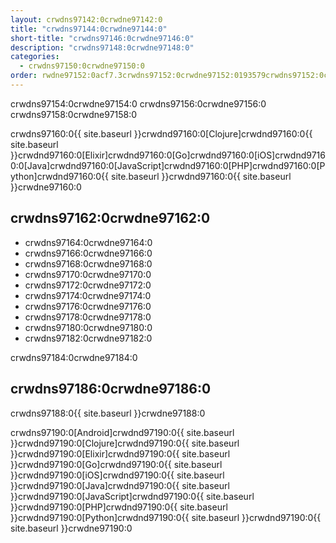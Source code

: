 ```yaml
---
layout: crwdns97142:0crwdne97142:0
title: "crwdns97144:0crwdne97144:0"
short-title: "crwdns97146:0crwdne97146:0"
description: "crwdns97148:0crwdne97148:0"
categories:
  - crwdns97150:0crwdne97150:0
order: rwdne97152:0acf7.3crwdns97152:0crwdne97152:0193579crwdns97152:0crwdne97152:0
---
```

crwdns97154:0crwdne97154:0 crwdns97156:0crwdne97156:0 crwdns97158:0crwdne97158:0

crwdns97160:0{{ site.baseurl }}crwdnd97160:0[Clojure]crwdnd97160:0{{ site.baseurl }}crwdnd97160:0[Elixir]crwdnd97160:0[Go]crwdnd97160:0[iOS]crwdnd97160:0[Java]crwdnd97160:0[JavaScript]crwdnd97160:0[PHP]crwdnd97160:0[Python]crwdnd97160:0{{ site.baseurl }}crwdnd97160:0{{ site.baseurl }}crwdne97160:0

## crwdns97162:0crwdne97162:0

- crwdns97164:0crwdne97164:0
- crwdns97166:0crwdne97166:0
- crwdns97168:0crwdne97168:0
- crwdns97170:0crwdne97170:0
- crwdns97172:0crwdne97172:0
- crwdns97174:0crwdne97174:0
- crwdns97176:0crwdne97176:0
- crwdns97178:0crwdne97178:0
- crwdns97180:0crwdne97180:0
- crwdns97182:0crwdne97182:0

crwdns97184:0crwdne97184:0

## crwdns97186:0crwdne97186:0

crwdns97188:0{{ site.baseurl }}crwdne97188:0

crwdns97190:0[Android]crwdnd97190:0{{ site.baseurl }}crwdnd97190:0[Clojure]crwdnd97190:0{{ site.baseurl }}crwdnd97190:0[Elixir]crwdnd97190:0{{ site.baseurl }}crwdnd97190:0[Go]crwdnd97190:0{{ site.baseurl }}crwdnd97190:0[iOS]crwdnd97190:0{{ site.baseurl }}crwdnd97190:0[Java]crwdnd97190:0{{ site.baseurl }}crwdnd97190:0[JavaScript]crwdnd97190:0{{ site.baseurl }}crwdnd97190:0[PHP]crwdnd97190:0{{ site.baseurl }}crwdnd97190:0[Python]crwdnd97190:0{{ site.baseurl }}crwdnd97190:0{{ site.baseurl }}crwdne97190:0